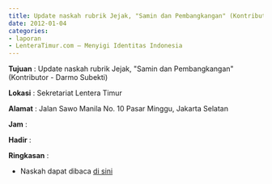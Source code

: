 ```yaml
---
title: Update naskah rubrik Jejak, "Samin dan Pembangkangan" (Kontributor - Darmo Subekti)
date: 2012-01-04
categories:
- laporan
- LenteraTimur.com – Menyigi Identitas Indonesia
---
```


**Tujuan** : Update naskah rubrik Jejak, "Samin dan Pembangkangan" (Kontributor - Darmo Subekti)

**Lokasi** : Sekretariat Lentera Timur

**Alamat** : Jalan Sawo Manila No. 10 Pasar Minggu, Jakarta Selatan

**Jam** : 

**Hadir** : 

**Ringkasan** : 
* Naskah dapat dibaca [di sini](http://www.lenteratimur.com/2012/01/samin-dan-pembangkangan/)
